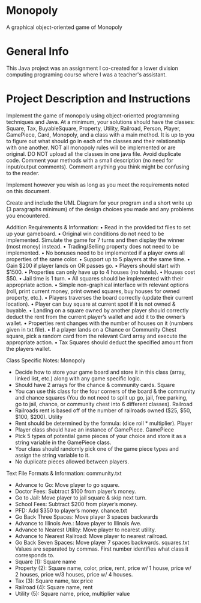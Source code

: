 # Monopoly

A graphical object-oriented game of Monopoly

# General Info

This Java project was an assignment I co-created for a lower division computing programing course where I was a teacher's assistant.

# Project Description and Instructions

Implement the game of monopoly using object-oriented programming techniques and Java. At a minimum, your solutions should have the classes: Square, Tax, BuyableSquare, Property, Utility, Railroad, Person, Player, GamePiece, Card, Monopoly, and a class with a main method. It is up to you to figure out what should go in each of the classes and their relationship with one another. NOT all monopoly rules will be implemented or are original. DO NOT upload all the classes in one java file. Avoid duplicate code. Comment your methods with a small description (no need for input/output comments). Comment anything you think might be confusing to the reader. 

Implement however you wish as long as you meet the requirements noted on this document. 

Create and include the UML Diagram for your program and a short write up (3 paragraphs minimum) of the design choices you made and any problems you encountered.

Addition Requirements & Information:
•	Read in the provided txt files to set up your gameboard. 
•	Original win conditions do not need to be implemented. Simulate the game for 7 turns and then display the winner (most money) instead.
•	Trading/Selling property does not need to be implemented.
•	No bonuses need to be implemented if a player owns all properties of the same color.
•	Support up to 5 players at the same time.
•	Gain $200 if player lands on OR passes go.
•	Players should start with $1500.
•	Properties can only have up to 4 houses (no hotels).
•	Houses cost $50.
•	Jail time is 1 turn.
•	All squares should be implemented with their appropriate action. 
•	Simple non-graphical interface with relevant options (roll, print current money, print owned squares, buy houses for owned property, etc.).
•	Players traverses the board correctly (update their current location).
•	Player can buy square at current spot if it is not owned & buyable. 
•	Landing on a square owned by another player should correctly deduct the rent from the current player’s wallet and add it to the owner’s wallet.
•	Properties rent changes with the number of houses on it (numbers given in txt file).
•	If a player lands on a Chance or Community Chest square, pick a random card from the relevant Card array and execute the appropriate action.
•	Tax Squares should deduct the specified amount from the players wallet.


Class Specific Notes:
	Monopoly
-	Decide how to store your game board and store it in this class (array, linked list, etc.) along with any game specific logic.
-	Should have 2 arrays for the chance & community cards.
	Square
-	You can use this class for the four corners of the board & the community and chance squares (You do not need to split up go, jail, free parking, go to jail, chance, or community chest into 6 different classes).
Railroad
-	Railroads rent is based off of the number of railroads owned ($25, $50, $100, $200).
Utility
-	Rent should be determined by the formula: (dice roll * multiplier).
	Player
-	Player class should have an instance of GamePiece.
GamePiece
-	Pick 5 types of potential game pieces of your choice and store it as a string variable in the GamePiece class.
-	Your class should randomly pick one of the game piece types and assign the string variable to it.
-	No duplicate pieces allowed between players.

Text File Formats & Information:
	community.txt 
-	Advance to Go: Move player to go square.
-	Doctor Fees: Subtract $100 from player’s money.
-	Go to Jail: Move player to jail square & skip next turn.
-	School Fees: Subtract $200 from player’s money.
-	PFD: Add $350 to player’s money.
chance.txt
-	Go Back Three Spaces: Move player 3 spaces backwards
-	Advance to Illinois Ave.: Move player to Illinois Ave.
-	Advance to Nearest Utility: Move player to nearest utility.
-	Advance to Nearest Railroad: Move player to nearest railroad.
-	Go Back Seven Spaces: Move player 7 spaces backwards.
squares.txt
Values are separated by commas. First number identifies what class it corresponds to.
-	Square (1): Square name
-	Property (2): Square name, color, price, rent, price w/ 1 house, price w/ 2 houses, price w/3 houses, price w/ 4 houses.
-	Tax (3): Square name, tax price
-	Railroad (4): Square name, rent
-	Utility (5): Square name, price, multiplier value
